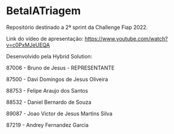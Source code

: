 # BetaIATriagem

Repositório destinado a 2ª sprint da Challenge Fiap 2022.

Link do vídeo de apresentação:
https://www.youtube.com/watch?v=c0PxMJeUEQA



Desenvolvido pela Hybrid Solution:

87006 - Bruno de Jesus - REPRESENTANTE

87500 - Davi Domingos de Jesus Oliveira

88753 - Felipe Araujo dos Santos

88532 - Daniel Bernardo de Souza

89087 - Joao Victor de Jesus Martins Silva

87219 - Andrey Fernandez Garcia

